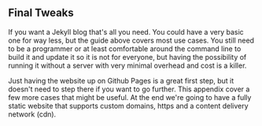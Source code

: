 ## Final Tweaks

If you want a Jekyll blog that's all you need. You could have a very basic one for way less, but the guide above covers most use cases. You still need to be a programmer or at least comfortable around the command line to build it and update it so it is not for everyone, but having the possibility of running it without a server with very minimal overhead and cost is a killer.

Just having the website up on Github Pages is a great first step, but it doesn't need to step there if you want to go further. This appendix cover a few more cases that might be useful. At the end we're going to have a fully static website that supports custom domains, https and a content delivery network (cdn).